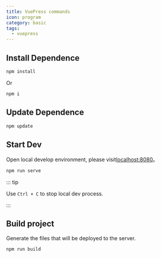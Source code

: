 ```yaml
---
title: VuePress commands
icon: program
category: basic
tags:
  - vuepress
---
```


## Install Dependence

```bash
npm install
```

Or

```bash
npm i
```

## Update Dependence

```bash
npm update
```

## Start Dev

Open local develop environment, please visit[localhost:8080](http://localhost:8080)。

```bash
npm run serve
```

::: tip

Use `Ctrl + C` to stop local dev process.

:::

## Build project

Generate the files that will be deployed to the server.

```bash
npm run build
```
